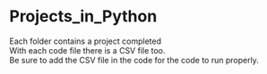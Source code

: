 
# Projects_in_Python

Each folder contains a project completed</br>
With each code file there is a CSV file too. </br>Be sure to add the CSV file in the code for the code to run properly.
